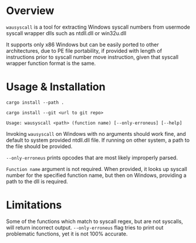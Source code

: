 # Overview

`wausyscall` is a tool for extracting Windows syscall numbers from usermode
syscall wrapper dlls such as ntdll.dll or win32u.dll

It supports only x86 Windows but can be easily ported to other architectures,
due to PE file portability, if provided with length of instructions prior to
syscall number move instruction, given that syscall wrapper function format is
the same.

# Usage & Installation

`cargo install --path .`

`cargo install --git <url to git repo>`

```
Usage: wausyscall <path> (function name) [--only-erroneus] [--help]
```

Invoking `wausyscall` on Windows with no arguments should work fine, and 
default to system provided ntdll.dll file. If running on other system, 
a path to the file should be provided.

`--only-erroneus` prints opcodes that are most likely improperly parsed.

`Function name` argument is not required. When provided, it looks up syscall
number for the specified function name, but then on Windows, providing
a path to the dll is required.

# Limitations

Some of the functions which match to syscall regex, but are not syscalls,
will return incorrect output. `--only-erroneus` flag tries to print out
problematic functions, yet it is not 100% accurate.

